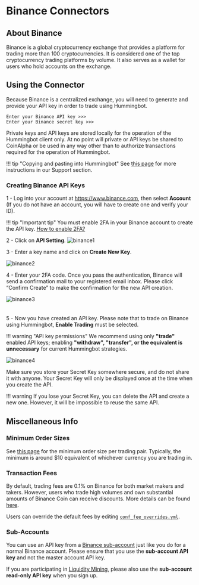 # Binance Connectors

## About Binance

Binance is a global cryptocurrency exchange that provides a platform for trading more than 100 cryptocurrencies. It is considered one of the top cryptocurrency trading platforms by volume. It also serves as a wallet for users who hold accounts on the exchange.

## Using the Connector

Because Binance is a centralized exchange, you will need to generate and provide your API key in order to trade using Hummingbot.

```
Enter your Binance API key >>>
Enter your Binance secret key >>>
```

Private keys and API keys are stored locally for the operation of the Hummingbot client only. At no point will private or API keys be shared to CoinAlpha or be used in any way other than to authorize transactions required for the operation of Hummingbot.

!!! tip "Copying and pasting into Hummingbot"
    See [this page](/faq/troubleshooting/#paste-items-from-clipboard-in-putty) for more instructions in our Support section.

### Creating Binance API Keys

1 - Log into your account at https://www.binance.com, then select **Account** (If you do not have an account, you will have to create one and verify your ID).

!!! tip "Important tip"
    You must enable 2FA in your Binance account to create the API key. [How to enable 2FA?](https://support.binance.com/hc/en-us/sections/360000011592-Two-Factor-Authentication)

2 - Click on **API Setting**.
![binance1](/assets/img/binance1.png)

3 - Enter a key name and click on **Create New Key**.

![binance2](/assets/img/binance2.png)

4 - Enter your 2FA code. Once you pass the authentication, Binance will send a confirmation mail to your registered email inbox. Please click “Confirm Create” to make the confirmation for the new API creation.

![binance3](/assets/img/binance3.png)
<br />
<br />
<br />
5 - Now you have created an API key. Please note that to trade on Binance using Hummingbot, **Enable Trading** must be selected.

!!! warning "API key permissions"
    We recommend using only **"trade"** enabled API keys; enabling **"withdraw", "transfer", or the equivalent is unnecessary** for current Hummingbot strategies.

![binance4](/assets/img/binance4.png)


Make sure you store your Secret Key somewhere secure, and do not share it with anyone. Your Secret Key will only be displayed once at the time when you create the API.

!!! warning
    If you lose your Secret Key, you can delete the API and create a new one. However, it will be impossible to reuse the same API.

## Miscellaneous Info

### Minimum Order Sizes

See [this page](https://www.binance.com/en/trade-rule) for the minimum order size per trading pair. Typically, the minimum is around $10 equivalent of whichever currency you are trading in.

### Transaction Fees

By default, trading fees are 0.1% on Binance for both market makers and takers. However, users who trade high volumes and own substantial amounts of Binance Coin can receive discounts. More details can be found [here](https://www.binance.com/en/support/articles/115000429332-Fee-Structure-on-Binance). 

Users can override the default fees by editing [`conf_fee_overrides.yml`](/advanced/fee-overrides/).

### Sub-Accounts

You can use an API key from a [Binance sub-account](https://medium.com/binanceexchange/binance-introduces-sub-account-support-d7bf2f95e28c) just like you do for a normal Binance account. Please ensure that you use the **sub-account API key** and not the master account API key.

If you are participating in [Liquidity Mining](/liquidity-mining), please also use the **sub-account read-only API key** when you sign up. 

